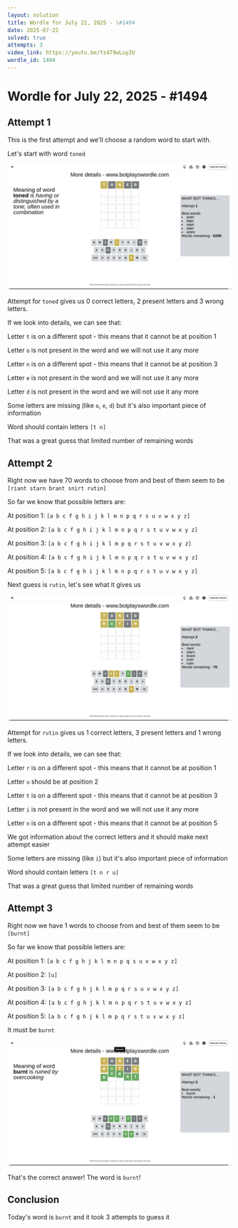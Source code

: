 ```yaml
---
layout: solution
title: Wordle for July 22, 2025 - \#1494
date: 2025-07-22
solved: true
attempts: 3
video_link: https://youtu.be/Yz479wLuyZU
wordle_id: 1494
---
```


# Wordle for July 22, 2025 - \#1494

## Attempt 1

This is the first attempt and we'll choose a random word to start with.

Let's start with word `toned`

![Attempt 1](2025-07-22/attempt-1.png)

Attempt for `toned` gives us 0 correct letters, 2 present letters and 3 wrong letters.

If we look into details, we can see that:

Letter `t` is on a different spot - this means that it cannot be at position 1

Letter `o` is not present in the word and we will not use it any more

Letter `n` is on a different spot - this means that it cannot be at position 3

Letter `e` is not present in the word and we will not use it any more

Letter `d` is not present in the word and we will not use it any more

Some letters are missing (like `o`, `e`, `d`) but it's also important piece of information

Word should contain letters `[t n]`

That was a great guess that limited number of remaining words



## Attempt 2

Right now we have 70 words to choose from and best of them seem to be `[riant starn brant snirt rutin]`

So far we know that possible letters are:

At position 1: `[a b c f g h i j k l m n p q r s u v w x y z]`

At position 2: `[a b c f g h i j k l m n p q r s t u v w x y z]`

At position 3: `[a b c f g h i j k l m p q r s t u v w x y z]`

At position 4: `[a b c f g h i j k l m n p q r s t u v w x y z]`

At position 5: `[a b c f g h i j k l m n p q r s t u v w x y z]`

Next guess is `rutin`, let's see what it gives us

![Attempt 2](2025-07-22/attempt-2.png)

Attempt for `rutin` gives us 1 correct letters, 3 present letters and 1 wrong letters.

If we look into details, we can see that:

Letter `r` is on a different spot - this means that it cannot be at position 1

Letter `u` should be at position 2

Letter `t` is on a different spot - this means that it cannot be at position 3

Letter `i` is not present in the word and we will not use it any more

Letter `n` is on a different spot - this means that it cannot be at position 5

We got information about the correct letters and it should make next attempt easier

Some letters are missing (like `i`) but it's also important piece of information

Word should contain letters `[t n r u]`

That was a great guess that limited number of remaining words



## Attempt 3

Right now we have 1 words to choose from and best of them seem to be `[burnt]`

So far we know that possible letters are:

At position 1: `[a b c f g h j k l m n p q s u v w x y z]`

At position 2: `[u]`

At position 3: `[a b c f g h j k l m p q r s u v w x y z]`

At position 4: `[a b c f g h j k l m n p q r s t u v w x y z]`

At position 5: `[a b c f g h j k l m p q r s t u v w x y z]`

It must be `burnt`

![Attempt 3](2025-07-22/attempt-3.png)

That's the correct answer! The word is `burnt`!

## Conclusion

Today's word is `burnt` and it took 3 attempts to guess it

